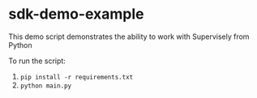 # sdk-demo-example

This demo script demonstrates the ability to work with Supervisely from Python

To run the script:

1. `pip install -r requirements.txt`
2. `python main.py`
